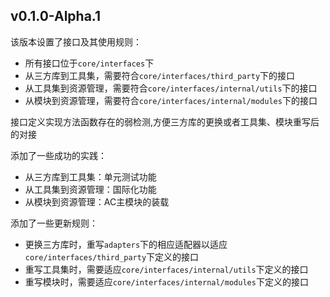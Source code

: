 ## v0.1.0-Alpha.1
该版本设置了接口及其使用规则：
- 所有接口位于`core/interfaces`下
- 从三方库到工具集，需要符合`core/interfaces/third_party`下的接口
- 从工具集到资源管理，需要符合`core/interfaces/internal/utils`下的接口
- 从模块到资源管理，需要符合`core/interfaces/internal/modules`下的接口

接口定义实现方法函数存在的弱检测,方便三方库的更换或者工具集、模块重写后的对接

添加了一些成功的实践：
- 从三方库到工具集：单元测试功能
- 从工具集到资源管理：国际化功能
- 从模块到资源管理：AC主模块的装载

添加了一些更新规则：
- 更换三方库时，重写`adapters`下的相应适配器以适应`core/interfaces/third_party`下定义的接口
- 重写工具集时，需要适应`core/interfaces/internal/utils`下定义的接口
- 重写模块时，需要适应`core/interfaces/internal/modules`下定义的接口